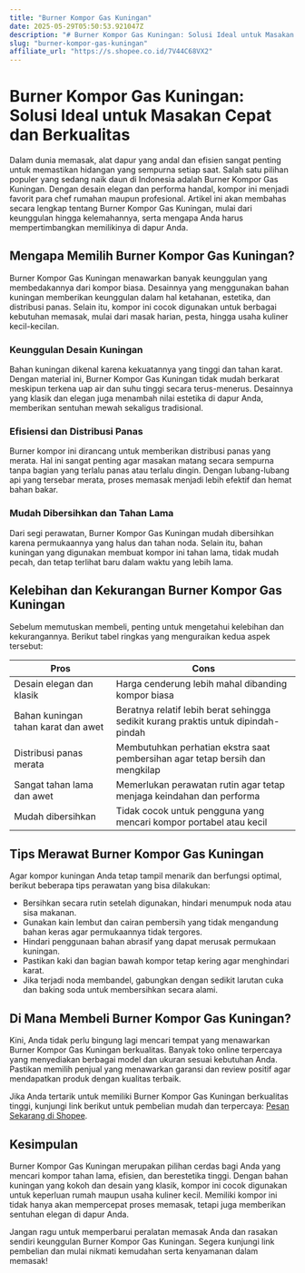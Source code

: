 ```yaml
---
title: "Burner Kompor Gas Kuningan"
date: 2025-05-29T05:50:53.921047Z
description: "# Burner Kompor Gas Kuningan: Solusi Ideal untuk Masakan Cepat dan Berkualitas..."
slug: "burner-kompor-gas-kuningan"
affiliate_url: "https://s.shopee.co.id/7V44C68VX2"
---
```

# Burner Kompor Gas Kuningan: Solusi Ideal untuk Masakan Cepat dan Berkualitas

Dalam dunia memasak, alat dapur yang andal dan efisien sangat penting untuk memastikan hidangan yang sempurna setiap saat. Salah satu pilihan populer yang sedang naik daun di Indonesia adalah Burner Kompor Gas Kuningan. Dengan desain elegan dan performa handal, kompor ini menjadi favorit para chef rumahan maupun profesional. Artikel ini akan membahas secara lengkap tentang Burner Kompor Gas Kuningan, mulai dari keunggulan hingga kelemahannya, serta mengapa Anda harus mempertimbangkan memilikinya di dapur Anda.

## Mengapa Memilih Burner Kompor Gas Kuningan?

Burner Kompor Gas Kuningan menawarkan banyak keunggulan yang membedakannya dari kompor biasa. Desainnya yang menggunakan bahan kuningan memberikan keunggulan dalam hal ketahanan, estetika, dan distribusi panas. Selain itu, kompor ini cocok digunakan untuk berbagai kebutuhan memasak, mulai dari masak harian, pesta, hingga usaha kuliner kecil-kecilan.

### Keunggulan Desain Kuningan

Bahan kuningan dikenal karena kekuatannya yang tinggi dan tahan karat. Dengan material ini, Burner Kompor Gas Kuningan tidak mudah berkarat meskipun terkena uap air dan suhu tinggi secara terus-menerus. Desainnya yang klasik dan elegan juga menambah nilai estetika di dapur Anda, memberikan sentuhan mewah sekaligus tradisional.

### Efisiensi dan Distribusi Panas

Burner kompor ini dirancang untuk memberikan distribusi panas yang merata. Hal ini sangat penting agar masakan matang secara sempurna tanpa bagian yang terlalu panas atau terlalu dingin. Dengan lubang-lubang api yang tersebar merata, proses memasak menjadi lebih efektif dan hemat bahan bakar.

### Mudah Dibersihkan dan Tahan Lama

Dari segi perawatan, Burner Kompor Gas Kuningan mudah dibersihkan karena permukaannya yang halus dan tahan noda. Selain itu, bahan kuningan yang digunakan membuat kompor ini tahan lama, tidak mudah pecah, dan tetap terlihat baru dalam waktu yang lebih lama.

## Kelebihan dan Kekurangan Burner Kompor Gas Kuningan

Sebelum memutuskan membeli, penting untuk mengetahui kelebihan dan kekurangannya. Berikut tabel ringkas yang menguraikan kedua aspek tersebut:

| **Pros** | **Cons** |
| --- | --- |
| Desain elegan dan klasik | Harga cenderung lebih mahal dibanding kompor biasa |
| Bahan kuningan tahan karat dan awet | Beratnya relatif lebih berat sehingga sedikit kurang praktis untuk dipindah-pindah |
| Distribusi panas merata | Membutuhkan perhatian ekstra saat pembersihan agar tetap bersih dan mengkilap |
| Sangat tahan lama dan awet | Memerlukan perawatan rutin agar tetap menjaga keindahan dan performa |
| Mudah dibersihkan | Tidak cocok untuk pengguna yang mencari kompor portabel atau kecil |

## Tips Merawat Burner Kompor Gas Kuningan

Agar kompor kuningan Anda tetap tampil menarik dan berfungsi optimal, berikut beberapa tips perawatan yang bisa dilakukan:

- Bersihkan secara rutin setelah digunakan, hindari menumpuk noda atau sisa makanan.
- Gunakan kain lembut dan cairan pembersih yang tidak mengandung bahan keras agar permukaannya tidak tergores.
- Hindari penggunaan bahan abrasif yang dapat merusak permukaan kuningan.
- Pastikan kaki dan bagian bawah kompor tetap kering agar menghindari karat.
- Jika terjadi noda membandel, gabungkan dengan sedikit larutan cuka dan baking soda untuk membersihkan secara alami.

## Di Mana Membeli Burner Kompor Gas Kuningan?

Kini, Anda tidak perlu bingung lagi mencari tempat yang menawarkan Burner Kompor Gas Kuningan berkualitas. Banyak toko online terpercaya yang menyediakan berbagai model dan ukuran sesuai kebutuhan Anda. Pastikan memilih penjual yang menawarkan garansi dan review positif agar mendapatkan produk dengan kualitas terbaik.

Jika Anda tertarik untuk memiliki Burner Kompor Gas Kuningan berkualitas tinggi, kunjungi link berikut untuk pembelian mudah dan terpercaya: [Pesan Sekarang di Shopee](https://s.shopee.co.id/7V44C68VX2).

## Kesimpulan

Burner Kompor Gas Kuningan merupakan pilihan cerdas bagi Anda yang mencari kompor tahan lama, efisien, dan berestetika tinggi. Dengan bahan kuningan yang kokoh dan desain yang klasik, kompor ini cocok digunakan untuk keperluan rumah maupun usaha kuliner kecil. Memiliki kompor ini tidak hanya akan mempercepat proses memasak, tetapi juga memberikan sentuhan elegan di dapur Anda.

Jangan ragu untuk memperbarui peralatan memasak Anda dan rasakan sendiri keunggulan Burner Kompor Gas Kuningan. Segera kunjungi link pembelian dan mulai nikmati kemudahan serta kenyamanan dalam memasak!